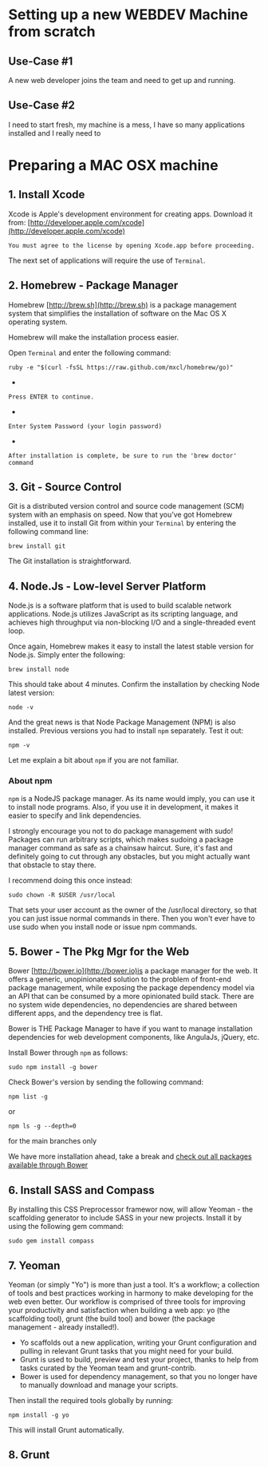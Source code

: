 # Setting up a new WEBDEV Machine from scratch


## Use-Case #1
A new web developer joins the team and need to get up and running.

## Use-Case #2
I need to start fresh, my machine is a mess, I have so many applications installed and I really need to 




# Preparing a MAC OSX machine


## 1. Install Xcode

Xcode is Apple's development environment for creating apps. Download it from:
[http://developer.apple.com/xcode](http://developer.apple.com/xcode)

	You must agree to the license by opening Xcode.app before proceeding.

The next set of applications will require the use of `Terminal`. 

## 2. Homebrew - Package Manager

Homebrew [http://brew.sh](http://brew.sh) is a package management system that simplifies the installation of software on the Mac OS X operating system.  

Homebrew will make the installation process easier. 

Open `Terminal` and enter the following command:

	ruby -e "$(curl -fsSL https://raw.github.com/mxcl/homebrew/go)" 

-

	Press ENTER to continue.

-

	Enter System Password (your login password) 
-

	After installation is complete, be sure to run the 'brew doctor' command
	

## 3. Git - Source Control

Git is a distributed version control and source code management (SCM) system with an emphasis on speed. Now that you’ve got Homebrew installed, use it to install Git from within your `Terminal` by entering the following command line:

	brew install git

The Git installation is straightforward. 

## 4. Node.Js - Low-level Server Platform

Node.js is a software platform that is used to build scalable network applications. Node.js utilizes JavaScript as its scripting language, and achieves high throughput via non-blocking I/O and a single-threaded event loop.

Once again, Homebrew makes it easy to install the latest stable version for Node.js. Simply enter the following:

	brew install node

This should take about 4 minutes. Confirm the installation by checking Node latest version:

	node -v

And the great news is that Node Package Management (NPM) is also installed. Previous versions you had to install `npm` separately. Test it out:

	npm -v

Let me explain a bit about `npm` if you are not familiar.

### About npm

`npm` is a NodeJS package manager. As its name would imply, you can use it to install node programs. Also, if you use it in development, it makes it easier to specify and link dependencies.

I strongly encourage you not to do package management with sudo! Packages can run arbitrary scripts, which makes sudoing a package manager command as safe as a chainsaw haircut. Sure, it's fast and definitely going to cut through any obstacles, but you might actually want that obstacle to stay there.

I recommend doing this once instead:

	sudo chown -R $USER /usr/local

That sets your user account as the owner of the /usr/local directory, so that you can just issue normal commands in there. Then you won't ever have to use sudo when you install node or issue npm commands.


## 5. Bower - The Pkg Mgr for the Web

Bower [http://bower.io](http://bower.io)is a package manager for the web. It offers a generic, unopinionated solution to the problem of front-end package management, while exposing the package dependency model via an API that can be consumed by a more opinionated build stack. There are no system wide dependencies, no dependencies are shared between different apps, and the dependency tree is flat.

Bower is THE Package Manager to have if you want to manage installation dependencies for web development components, like AngulaJs, jQuery, etc.

Install Bower through `npm` as follows:

	sudo npm install -g bower

Check Bower's version by sending the following command:

	npm list -g

or 

	npm ls -g --depth=0

for the main branches only


We have more installation ahead, take a break and [check out all packages available through Bower](http://sindresorhus.com/bower-components/) 

## 6. Install SASS and Compass

By installing this CSS Preprocessor framewor now, will allow Yeoman - the scaffolding generator to include SASS in your new projects. Install it by using the following gem command:

	sudo gem install compass

## 7. Yeoman

Yeoman (or simply "Yo") is more than just a tool. It's a workflow; a collection of tools and best practices working in harmony to make developing for the web even better.
Our workflow is comprised of three tools for improving your productivity and satisfaction when building a web app: yo (the scaffolding tool), grunt (the build tool) and bower (the package management - already installed!).

- Yo scaffolds out a new application, writing your Grunt configuration and pulling in relevant Grunt tasks that you might need for your build.
- Grunt is used to build, preview and test your project, thanks to help from tasks curated by the Yeoman team and grunt-contrib.
- Bower is used for dependency management, so that you no longer have to manually download and manage your scripts.



Then install the required tools globally by running:

	npm install -g yo

This will install Grunt automatically.

## 8. Grunt




